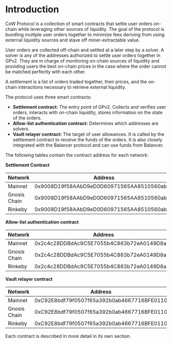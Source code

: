 # Introduction

CoW Protocol is a collection of smart contracts that settle user orders on-chain while leveraging other sources of liquidity. The goal of the protocol is bundling multiple user orders together to minimize fees deriving from using external liquidity sources and stave off miner-extractable value.

User orders are collected off-chain and settled at a later step by a solver. A solver is any of the addresses authorized to settle user orders together in GPv2. They are in charge of monitoring on-chain sources of liquidity and providing users the best on-chain prices in the case where the order cannot be matched perfectly with each other.

A settlement is a list of orders traded together, their prices, and the on-chain interactions necessary to retrieve external liquidity.

The protocol uses three smart contracts:

* **Settlement contract:** The entry point of GPv2. Collects and verifies user orders, interacts with on-chain liquidity, stores information on the state of the orders.
* **Allow-list authentication contract:** Determines which addresses are solvers.
* **Vault relayer contract:** The target of user allowances. It is called by the settlement contract to receive the funds of the orders. It is also closely integrated with the Balancer protocol and can use funds from Balancer.

The following tables contain the contract address for each network:

**Settlement Contract**

| Network      | Address                                    |   |
| ------------ | ------------------------------------------ | - |
| Mainnet      | 0x9008D19f58AAbD9eD0D60971565AA8510560ab41 |   |
| Gnosis Chain | 0x9008D19f58AAbD9eD0D60971565AA8510560ab41 |   |
| Rinkeby      | 0x9008D19f58AAbD9eD0D60971565AA8510560ab41 |   |

**Allow-list authentication contract**

| Network      | Address                                    |   |
| ------------ | ------------------------------------------ | - |
| Mainnet      | 0x2c4c28DDBdAc9C5E7055b4C863b72eA0149D8aFE |   |
| Gnosis Chain | 0x2c4c28DDBdAc9C5E7055b4C863b72eA0149D8aFE |   |
| Rinkeby      | 0x2c4c28DDBdAc9C5E7055b4C863b72eA0149D8aFE |   |

**Vault relayer contract**

| Network      | Address                                    |   |
| ------------ | ------------------------------------------ | - |
| Mainnet      | 0xC92E8bdf79f0507f65a392b0ab4667716BFE0110 |   |
| Gnosis Chain | 0xC92E8bdf79f0507f65a392b0ab4667716BFE0110 |   |
| Rinkeby      | 0xC92E8bdf79f0507f65a392b0ab4667716BFE0110 |   |



Each contract is described in more detail in its own section.
